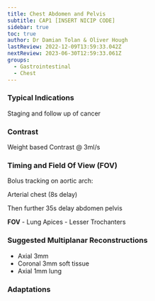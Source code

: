```yaml
---
title: Chest Abdomen and Pelvis
subtitle: CAP1 [INSERT NICIP CODE]
sidebar: true
toc: true
author: Dr Damian Tolan & Oliver Hough
lastReview: 2022-12-09T13:59:33.042Z
nextReview: 2023-06-30T12:59:33.061Z
groups:
  - Gastrointestinal
  - Chest
---
```

### T﻿ypical Indications

Staging and follow up of cancer

### C﻿ontrast

Weight based Contrast @ 3ml/s 

### Timing and Field Of View (FOV)

Bolus tracking on aortic arch:

Arterial chest (8s delay)

Then further 35s delay abdomen pelvis 

**FOV** - Lung Apices - Lesser Trochanters

### Suggested Multiplanar Reconstructions

* Axial 3mm 
* Coronal 3mm soft tissue 
* Axial 1mm lung

### Adaptations